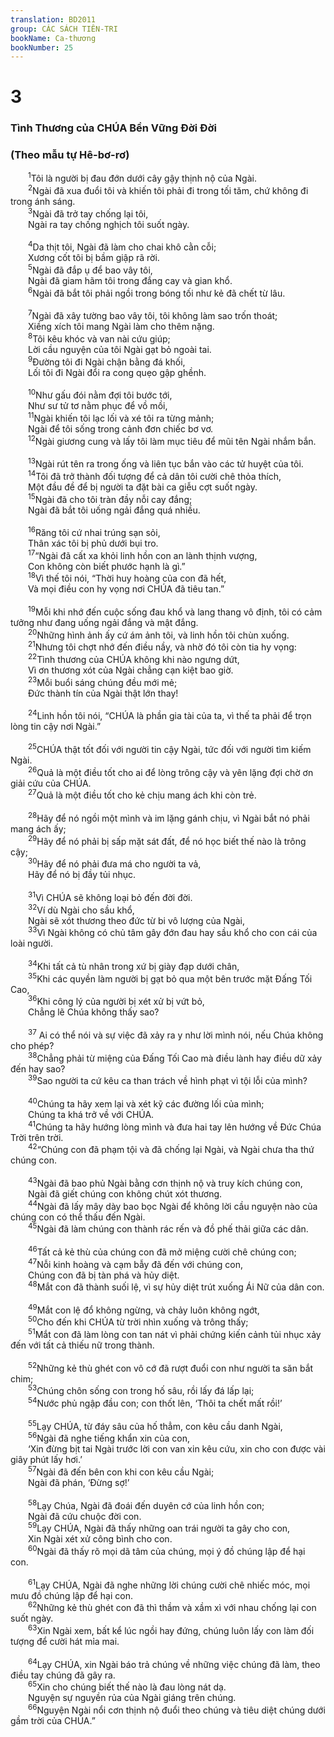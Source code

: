 ```yaml
---
translation: BD2011
group: CÁC SÁCH TIÊN-TRI
bookName: Ca-thương 
bookNumber: 25
---
```


<div class="title"><h1>3</h1><h3>Tình Thương của CHÚA Bền Vững Ðời Ðời</h3><h3>(Theo mẫu tự Hê-bơ-rơ)</h3></div>
<span class="verse ca_3_1">  <sup>1</sup>Tôi là người bị đau đớn dưới cây gậy thịnh nộ của Ngài.<br/></span>
<span class="verse ca_3_2">  <sup>2</sup>Ngài đã xua đuổi tôi và khiến tôi phải đi trong tối tăm, chứ không đi trong ánh sáng.<br/></span>
<span class="verse ca_3_3">  <sup>3</sup>Ngài đã trở tay chống lại tôi, <br/>  Ngài ra tay chống nghịch tôi suốt ngày. <br/><br/></span>
<span class="verse ca_3_4">  <sup>4</sup>Da thịt tôi, Ngài đã làm cho chai khô cằn cỗi;<br/>  Xương cốt tôi bị bầm giập rã rời.<br/></span>
<span class="verse ca_3_5">  <sup>5</sup>Ngài đã đắp ụ để bao vây tôi,<br/>  Ngài đã giam hãm tôi trong đắng cay và gian khổ.<br/></span>
<span class="verse ca_3_6">  <sup>6</sup>Ngài đã bắt tôi phải ngồi trong bóng tối như kẻ đã chết từ lâu.<br/><br/></span>
<span class="verse ca_3_7">  <sup>7</sup>Ngài đã xây tường bao vây tôi, tôi không làm sao trốn thoát;<br/>  Xiềng xích tôi mang Ngài làm cho thêm nặng. <br/></span>
<span class="verse ca_3_8">  <sup>8</sup>Tôi kêu khóc và van nài cứu giúp;<br/>  Lời cầu nguyện của tôi Ngài gạt bỏ ngoài tai.<br/></span>
<span class="verse ca_3_9">  <sup>9</sup>Ðường tôi đi Ngài chận bằng đá khối,<br/>  Lối tôi đi Ngài đổi ra cong quẹo gập ghềnh.<br/><br/></span>
<span class="verse ca_3_10">  <sup>10</sup>Như gấu đói nằm đợi tôi bước tới,<br/>  Như sư tử tơ nằm phục để vồ mồi,<br/></span>
<span class="verse ca_3_11">  <sup>11</sup>Ngài khiến tôi lạc lối và xé tôi ra từng mảnh;<br/>  Ngài để tôi sống trong cảnh đơn chiếc bơ vơ.<br/></span>
<span class="verse ca_3_12">  <sup>12</sup>Ngài giương cung và lấy tôi làm mục tiêu để mũi tên Ngài nhắm bắn.<br/><br/></span>
<span class="verse ca_3_13">  <sup>13</sup>Ngài rút tên ra trong ống và liên tục bắn vào các tử huyệt của tôi. <br/></span>
<span class="verse ca_3_14">  <sup>14</sup>Tôi đã trở thành đối tượng để cả dân tôi cười chê thỏa thích,<br/>  Một đầu đề để bị người ta đặt bài ca giễu cợt suốt ngày.<br/></span>
<span class="verse ca_3_15">  <sup>15</sup>Ngài đã cho tôi tràn đầy nỗi cay đắng;<br/>  Ngài đã bắt tôi uống ngải đắng quá nhiều.<br/><br/></span>
<span class="verse ca_3_16">  <sup>16</sup>Răng tôi cứ nhai trúng sạn sỏi,<br/>  Thân xác tôi bị phủ dưới bụi tro.<br/></span>
<span class="verse ca_3_17">  <sup>17</sup>“Ngài đã cất xa khỏi linh hồn con an lành thịnh vượng,<br/>  Con không còn biết phước hạnh là gì.” <br/></span>
<span class="verse ca_3_18">  <sup>18</sup>Vì thế tôi nói, “Thời huy hoàng của con đã hết,<br/>  Và mọi điều con hy vọng nơi CHÚA đã tiêu tan.” <br/><br/></span>
<span class="verse ca_3_19">  <sup>19</sup>Mỗi khi nhớ đến cuộc sống đau khổ và lang thang vô định, tôi có cảm tưởng như đang uống ngải đắng và mật đắng.<br/></span>
<span class="verse ca_3_20">  <sup>20</sup>Những hình ảnh ấy cứ ám ảnh tôi, và linh hồn tôi chùn xuống.<br/></span>
<span class="verse ca_3_21">  <sup>21</sup>Nhưng tôi chợt nhớ đến điều nầy, và nhờ đó tôi còn tia hy vọng:<br/></span>
<span class="verse ca_3_22">  <sup>22</sup>Tình thương của CHÚA không khi nào ngưng dứt, <br/>  Vì ơn thương xót của Ngài chẳng cạn kiệt bao giờ.<br/></span>
<span class="verse ca_3_23">  <sup>23</sup>Mỗi buổi sáng chúng đều mới mẻ;<br/>  Ðức thành tín của Ngài thật lớn thay!<br/><br/></span>
<span class="verse ca_3_24">  <sup>24</sup>Linh hồn tôi nói, “CHÚA là phần gia tài của ta, vì thế ta phải để trọn lòng tin cậy nơi Ngài.” <br/><br/></span>
<span class="verse ca_3_25">  <sup>25</sup>CHÚA thật tốt đối với người tin cậy Ngài, tức đối với người tìm kiếm Ngài.<br/></span>
<span class="verse ca_3_26">  <sup>26</sup>Quả là một điều tốt cho ai để lòng trông cậy và yên lặng đợi chờ ơn giải cứu của CHÚA.<br/></span>
<span class="verse ca_3_27">  <sup>27</sup>Quả là một điều tốt cho kẻ chịu mang ách khi còn trẻ.<br/><br/></span>
<span class="verse ca_3_28">  <sup>28</sup>Hãy để nó ngồi một mình và im lặng gánh chịu, vì Ngài bắt nó phải mang ách ấy;<br/></span>
<span class="verse ca_3_29">  <sup>29</sup>Hãy để nó phải bị sấp mặt sát đất, để nó học biết thế nào là trông cậy;<br/></span>
<span class="verse ca_3_30">  <sup>30</sup>Hãy để nó phải đưa má cho người ta vả, <br/>  Hãy để nó bị đầy tủi nhục.<br/><br/></span>
<span class="verse ca_3_31">  <sup>31</sup>Vì CHÚA sẽ không loại bỏ đến đời đời.<br/></span>
<span class="verse ca_3_32">  <sup>32</sup>Ví dù Ngài cho sầu khổ, <br/>  Ngài sẽ xót thương theo đức từ bi vô lượng của Ngài,<br/></span>
<span class="verse ca_3_33">  <sup>33</sup>Vì Ngài không có chủ tâm gây đớn đau hay sầu khổ cho con cái của loài người.<br/><br/></span>
<span class="verse ca_3_34">  <sup>34</sup>Khi tất cả tù nhân trong xứ bị giày đạp dưới chân,<br/></span>
<span class="verse ca_3_35">  <sup>35</sup>Khi các quyền làm người bị gạt bỏ qua một bên trước mặt Ðấng Tối Cao,<br/></span>
<span class="verse ca_3_36">  <sup>36</sup>Khi công lý của người bị xét xử bị vứt bỏ,<br/>  Chẳng lẽ Chúa không thấy sao? <br/><br/></span>
<span class="verse ca_3_37">  <sup>37</sup> Ai có thể nói và sự việc đã xảy ra y như lời mình nói, nếu Chúa không cho phép?<br/></span>
<span class="verse ca_3_38">  <sup>38</sup>Chẳng phải từ miệng của Ðấng Tối Cao mà điều lành hay điều dữ xảy đến hay sao?<br/></span>
<span class="verse ca_3_39">  <sup>39</sup>Sao người ta cứ kêu ca than trách về hình phạt vì tội lỗi của mình?<br/><br/></span>
<span class="verse ca_3_40">  <sup>40</sup>Chúng ta hãy xem lại và xét kỹ các đường lối của mình;<br/>  Chúng ta khá trở về với CHÚA.<br/></span>
<span class="verse ca_3_41">  <sup>41</sup>Chúng ta hãy hướng lòng mình và đưa hai tay lên hướng về Ðức Chúa Trời trên trời.<br/></span>
<span class="verse ca_3_42">  <sup>42</sup>“Chúng con đã phạm tội và đã chống lại Ngài, và Ngài chưa tha thứ chúng con.<br/><br/></span>
<span class="verse ca_3_43">  <sup>43</sup>Ngài đã bao phủ Ngài bằng cơn thịnh nộ và truy kích chúng con,<br/>  Ngài đã giết chúng con không chút xót thương. <br/></span>
<span class="verse ca_3_44">  <sup>44</sup>Ngài đã lấy mây dày bao bọc Ngài để không lời cầu nguyện nào của chúng con có thể thấu đến Ngài.<br/></span>
<span class="verse ca_3_45">  <sup>45</sup>Ngài đã làm chúng con thành rác rến và đồ phế thải giữa các dân.<br/><br/></span>
<span class="verse ca_3_46">  <sup>46</sup>Tất cả kẻ thù của chúng con đã mở miệng cười chê chúng con;<br/></span>
<span class="verse ca_3_47">  <sup>47</sup>Nỗi kinh hoàng và cạm bẫy đã đến với chúng con,<br/>  Chúng con đã bị tàn phá và hủy diệt.<br/></span>
<span class="verse ca_3_48">  <sup>48</sup>Mắt con đã thành suối lệ, vì sự hủy diệt trút xuống Ái Nữ của dân con.<br/><br/></span>
<span class="verse ca_3_49">  <sup>49</sup>Mắt con lệ đổ không ngừng, và chảy luôn không ngớt,<br/></span>
<span class="verse ca_3_50">  <sup>50</sup>Cho đến khi CHÚA từ trời nhìn xuống và trông thấy;<br/></span>
<span class="verse ca_3_51">  <sup>51</sup>Mắt con đã làm lòng con tan nát vì phải chứng kiến cảnh tủi nhục xảy đến với tất cả thiếu nữ trong thành.<br/><br/></span>
<span class="verse ca_3_52">  <sup>52</sup>Những kẻ thù ghét con vô cớ đã rượt đuổi con như người ta săn bắt chim;<br/></span>
<span class="verse ca_3_53">  <sup>53</sup>Chúng chôn sống con trong hố sâu, rồi lấy đá lấp lại; <br/></span>
<span class="verse ca_3_54">  <sup>54</sup>Nước phủ ngập đầu con; con thốt lên, ‘Thôi ta chết mất rồi!’ <br/><br/></span>
<span class="verse ca_3_55">  <sup>55</sup>Lạy CHÚA, từ đáy sâu của hố thẳm, con kêu cầu danh Ngài,<br/></span>
<span class="verse ca_3_56">  <sup>56</sup>Ngài đã nghe tiếng khẩn xin của con, <br/>  ‘Xin đừng bịt tai Ngài trước lời con van xin kêu cứu, xin cho con được vài giây phút lấy hơi.’<br/></span>
<span class="verse ca_3_57">  <sup>57</sup>Ngài đã đến bên con khi con kêu cầu Ngài; <br/>  Ngài đã phán, ‘Ðừng sợ!’<br/><br/></span>
<span class="verse ca_3_58">  <sup>58</sup>Lạy Chúa, Ngài đã đoái đến duyên cớ của linh hồn con;<br/>  Ngài đã cứu chuộc đời con. <br/></span>
<span class="verse ca_3_59">  <sup>59</sup>Lạy CHÚA, Ngài đã thấy những oan trái người ta gây cho con,<br/>  Xin Ngài xét xử công bình cho con.<br/></span>
<span class="verse ca_3_60">  <sup>60</sup>Ngài đã thấy rõ mọi dã tâm của chúng, mọi ý đồ chúng lập để hại con.<br/><br/></span>
<span class="verse ca_3_61">  <sup>61</sup>Lạy CHÚA, Ngài đã nghe những lời chúng cười chê nhiếc móc, mọi mưu đồ chúng lập để hại con.<br/></span>
<span class="verse ca_3_62">  <sup>62</sup>Những kẻ thù ghét con đã thì thầm và xầm xì với nhau chống lại con suốt ngày.<br/></span>
<span class="verse ca_3_63">  <sup>63</sup>Xin Ngài xem, bất kể lúc ngồi hay đứng, chúng luôn lấy con làm đối tượng để cười hát mỉa mai.<br/><br/></span>
<span class="verse ca_3_64">  <sup>64</sup>Lạy CHÚA, xin Ngài báo trả chúng về những việc chúng đã làm, theo điều tay chúng đã gây ra.<br/></span>
<span class="verse ca_3_65">  <sup>65</sup>Xin cho chúng biết thế nào là đau lòng nát dạ. <br/>  Nguyện sự nguyền rủa của Ngài giáng trên chúng.<br/></span>
<span class="verse ca_3_66">  <sup>66</sup>Nguyện Ngài nổi cơn thịnh nộ đuổi theo chúng và tiêu diệt chúng dưới gầm trời của CHÚA.” <br/></span>
